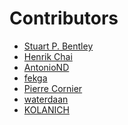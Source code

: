 Contributors
============

* [Stuart P. Bentley](https://github.com/stuartpb)
* [Henrik Chai](https://github.com/svenhenrik)
* [AntonioND](https://github.com/AntonioND)
* [fekga](https://github.com/fekga)
* [Pierre Cornier](https://github.com/pcornier)
* [waterdaan](https://github.com/waterdaan)
* [KOLANICH](https://github.com/KOLANICH)
